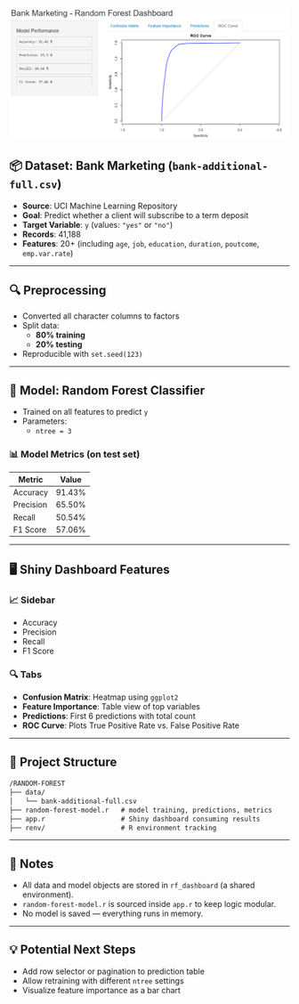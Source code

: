 ![Dashboard Screenshot](docs/Screenshot1.png)

## 📦 Dataset: Bank Marketing (`bank-additional-full.csv`)
- **Source**: UCI Machine Learning Repository
- **Goal**: Predict whether a client will subscribe to a term deposit
- **Target Variable**: `y` (values: `"yes"` or `"no"`)
- **Records**: 41,188
- **Features**: 20+ (including `age`, `job`, `education`, `duration`, `poutcome`, `emp.var.rate`)

---

## 🔍 Preprocessing
- Converted all character columns to factors
- Split data:
  - **80% training**
  - **20% testing**
- Reproducible with `set.seed(123)`

---

## 🌲 Model: Random Forest Classifier
- Trained on all features to predict `y`
- Parameters:
  - `ntree = 3`

### 📊 Model Metrics (on test set)
| Metric     | Value     |
|------------|-----------|
| Accuracy   | 91.43%    |
| Precision  | 65.50%    |
| Recall     | 50.54%    |
| F1 Score   | 57.06%    |

---

## 🖥️ Shiny Dashboard Features

### 📈 Sidebar
- Accuracy
- Precision
- Recall
- F1 Score

### 🔍 Tabs
- **Confusion Matrix**: Heatmap using `ggplot2`
- **Feature Importance**: Table view of top variables
- **Predictions**: First 6 predictions with total count
- **ROC Curve**: Plots True Positive Rate vs. False Positive Rate

---

## 📁 Project Structure

```
/RANDOM-FOREST
├── data/
│   └── bank-additional-full.csv
├── random-forest-model.r   # model training, predictions, metrics
├── app.r                   # Shiny dashboard consuming results
├── renv/                   # R environment tracking
```

---

## 📌 Notes

- All data and model objects are stored in `rf_dashboard` (a shared environment).
- `random-forest-model.r` is sourced inside `app.r` to keep logic modular.
- No model is saved — everything runs in memory.

---

## 💡 Potential Next Steps
- Add row selector or pagination to prediction table
- Allow retraining with different `ntree` settings
- Visualize feature importance as a bar chart
